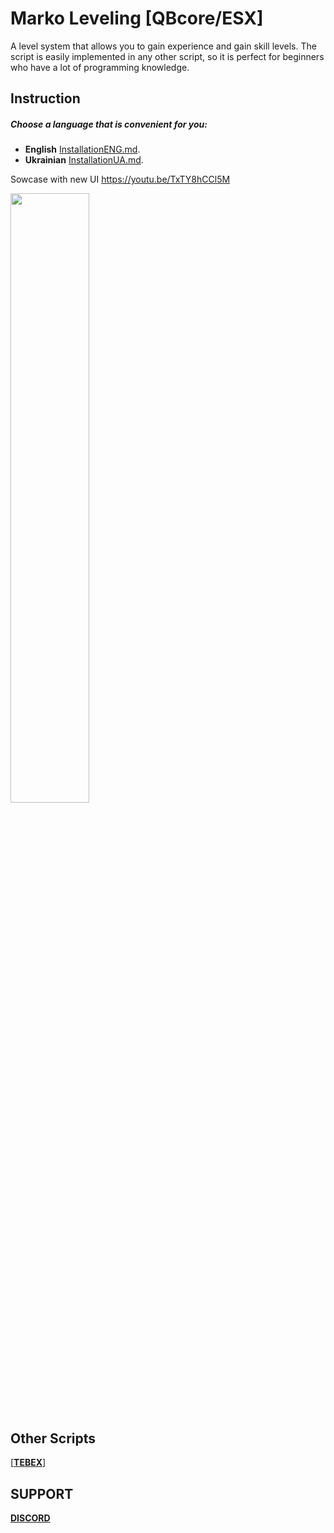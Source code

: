 # Marko Leveling [QBcore/ESX]

A level system that allows you to gain experience and gain skill levels.
The script is easily implemented in any other script, so it is perfect for beginners who have a lot of programming knowledge.

## Instruction
##### Choose a language that is convenient for you:
* **English** [InstallationENG.md](InstallationENG.md).
* **Ukrainian** [InstallationUA.md](InstallationUA.md).

Sowcase with new UI
https://youtu.be/TxTY8hCCl5M

[<img src="https://i.ytimg.com/vi/Hc79sDi3f0U/maxresdefault.jpg" width="50%">](https://youtu.be/TxTY8hCCl5M "Sowcase with new UI: 55")

## Other Scripts

[  [**TEBEX**]](https://marko-scripts.tebex.io/category/2612556)

## SUPPORT
[**DISCORD** ](https://discord.gg/zXJsMTyrqN)

